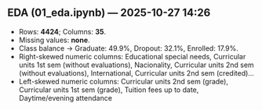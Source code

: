 ## EDA (01_eda.ipynb) — 2025-10-27 14:26

- Rows: **4424**; Columns: **35**.
- Missing values: **none**.
- Class balance → Graduate: 49.9%, Dropout: 32.1%, Enrolled: 17.9%.
- Right-skewed numeric columns: Educational special needs, Curricular units 1st sem (without evaluations), Nacionality, Curricular units 2nd sem (without evaluations), International, Curricular units 2nd sem (credited)…
- Left-skewed numeric columns: Curricular units 2nd sem (grade), Curricular units 1st sem (grade), Tuition fees up to date, Daytime/evening attendance
